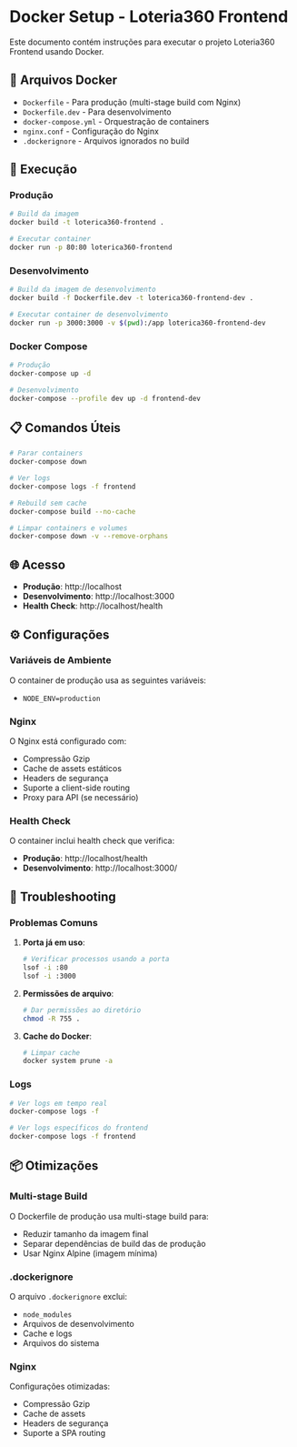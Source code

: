 # Docker Setup - Loteria360 Frontend

Este documento contém instruções para executar o projeto Loteria360 Frontend usando Docker.

## 🐳 Arquivos Docker

- `Dockerfile` - Para produção (multi-stage build com Nginx)
- `Dockerfile.dev` - Para desenvolvimento
- `docker-compose.yml` - Orquestração de containers
- `nginx.conf` - Configuração do Nginx
- `.dockerignore` - Arquivos ignorados no build

## 🚀 Execução

### Produção

```bash
# Build da imagem
docker build -t loterica360-frontend .

# Executar container
docker run -p 80:80 loterica360-frontend
```

### Desenvolvimento

```bash
# Build da imagem de desenvolvimento
docker build -f Dockerfile.dev -t loterica360-frontend-dev .

# Executar container de desenvolvimento
docker run -p 3000:3000 -v $(pwd):/app loterica360-frontend-dev
```

### Docker Compose

```bash
# Produção
docker-compose up -d

# Desenvolvimento
docker-compose --profile dev up -d frontend-dev
```

## 📋 Comandos Úteis

```bash
# Parar containers
docker-compose down

# Ver logs
docker-compose logs -f frontend

# Rebuild sem cache
docker-compose build --no-cache

# Limpar containers e volumes
docker-compose down -v --remove-orphans
```

## 🌐 Acesso

- **Produção**: http://localhost
- **Desenvolvimento**: http://localhost:3000
- **Health Check**: http://localhost/health

## ⚙️ Configurações

### Variáveis de Ambiente

O container de produção usa as seguintes variáveis:

- `NODE_ENV=production`

### Nginx

O Nginx está configurado com:

- Compressão Gzip
- Cache de assets estáticos
- Headers de segurança
- Suporte a client-side routing
- Proxy para API (se necessário)

### Health Check

O container inclui health check que verifica:

- **Produção**: http://localhost/health
- **Desenvolvimento**: http://localhost:3000/

## 🔧 Troubleshooting

### Problemas Comuns

1. **Porta já em uso**:
   ```bash
   # Verificar processos usando a porta
   lsof -i :80
   lsof -i :3000
   ```

2. **Permissões de arquivo**:
   ```bash
   # Dar permissões ao diretório
   chmod -R 755 .
   ```

3. **Cache do Docker**:
   ```bash
   # Limpar cache
   docker system prune -a
   ```

### Logs

```bash
# Ver logs em tempo real
docker-compose logs -f

# Ver logs específicos do frontend
docker-compose logs -f frontend
```

## 📦 Otimizações

### Multi-stage Build

O Dockerfile de produção usa multi-stage build para:

- Reduzir tamanho da imagem final
- Separar dependências de build das de produção
- Usar Nginx Alpine (imagem mínima)

### .dockerignore

O arquivo `.dockerignore` exclui:

- `node_modules`
- Arquivos de desenvolvimento
- Cache e logs
- Arquivos do sistema

### Nginx

Configurações otimizadas:

- Compressão Gzip
- Cache de assets
- Headers de segurança
- Suporte a SPA routing
